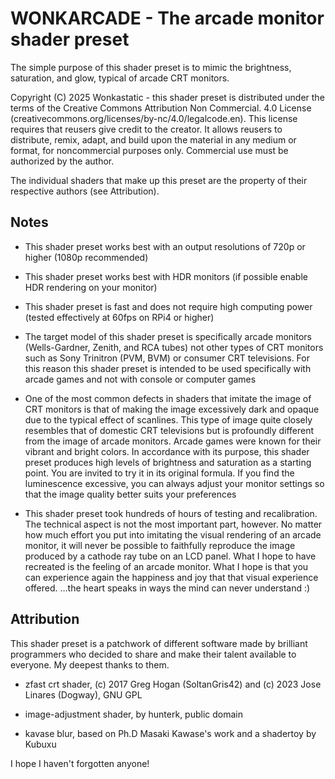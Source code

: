 # **WONKARCADE - The arcade monitor shader preset**

The simple purpose of this shader preset is to mimic
the brightness, saturation, and glow, typical of arcade CRT monitors.

Copyright (C) 2025 Wonkastatic - this shader preset is distributed under the terms of the Creative Commons Attribution Non Commercial. 4.0 License (creativecommons.org/licenses/by-nc/4.0/legalcode.en). This license requires that reusers give credit to the creator. It allows reusers to distribute, remix, adapt, and build upon the material in any medium or format, for noncommercial purposes only. Commercial use must be authorized by the author.

The individual shaders that make up this preset are the property of their respective authors (see Attribution).

## Notes
- This shader preset works best with an output resolutions of 720p or higher (1080p recommended)

- This shader preset works best with HDR monitors (if possible enable HDR rendering on your monitor)

- This shader preset is fast and does not require high computing power (tested effectively at 60fps on RPi4 or higher)

- The target model of this shader preset is specifically arcade monitors (Wells-Gardner, Zenith, and RCA tubes) not other types of CRT monitors such as Sony Trinitron (PVM, BVM) or consumer CRT televisions. For this reason this shader preset is intended to be used specifically with arcade games and not with console or computer games

- One of the most common defects in shaders that imitate the image of CRT monitors is that of making the image excessively dark and opaque due to the typical effect of scanlines. This type of image quite closely resembles that of domestic CRT televisions but is profoundly different from the image of arcade monitors. Arcade games were known for their vibrant and bright colors. In accordance with its purpose, this shader preset produces high levels of brightness and saturation as a starting point. You are invited to try it in its original formula. If you find the luminescence excessive, you can always adjust your monitor settings so that the image quality better suits your preferences

- This shader preset took hundreds of hours of testing and recalibration. The technical aspect is not the most important part, however. No matter how much effort you put into imitating the visual rendering of an arcade monitor, it will never be possible to faithfully reproduce the image produced by a cathode ray tube on an LCD panel. What I hope to have recreated is the feeling of an arcade monitor. What I hope is that you can experience again the happiness and joy that that visual experience offered. …the heart speaks in ways the mind can never understand :)

## Attribution

This shader preset is a patchwork of different software made by brilliant programmers who decided to share and make their talent available to everyone. My deepest thanks to them.

- zfast crt shader, (c) 2017 Greg Hogan (SoltanGris42) and (c) 2023 Jose Linares (Dogway), GNU GPL
  
- image-adjustment shader, by hunterk, public domain
  
- kavase blur, based on Ph.D Masaki Kawase's work and a shadertoy by Kubuxu

I hope I haven't forgotten anyone!
